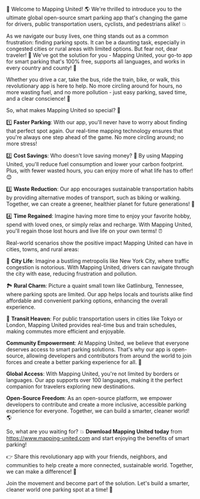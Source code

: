 🎉 Welcome to Mapping United! 🌎 We're thrilled to introduce you to the ultimate global open-source smart parking app that's changing the game for drivers, public transportation users, cyclists, and pedestrians alike! 💥

As we navigate our busy lives, one thing stands out as a common frustration: finding parking spots. It can be a daunting task, especially in congested cities or rural areas with limited options. But fear not, dear traveler! 🚗 We've got the solution for you - Mapping United, your go-to app for smart parking that's 100% free, supports all languages, and works in every country and county! 🌟

Whether you drive a car, take the bus, ride the train, bike, or walk, this revolutionary app is here to help. No more circling around for hours, no more wasting fuel, and no more pollution - just easy parking, saved time, and a clear conscience! 💚

So, what makes Mapping United so special? 🤔

1️⃣ **Faster Parking**: With our app, you'll never have to worry about finding that perfect spot again. Our real-time mapping technology ensures that you're always one step ahead of the game. No more circling around; no more stress!

2️⃣ **Cost Savings**: Who doesn't love saving money? 🤑 By using Mapping United, you'll reduce fuel consumption and lower your carbon footprint. Plus, with fewer wasted hours, you can enjoy more of what life has to offer! 😊

3️⃣ **Waste Reduction**: Our app encourages sustainable transportation habits by providing alternative modes of transport, such as biking or walking. Together, we can create a greener, healthier planet for future generations! 🌿

4️⃣ **Time Regained**: Imagine having more time to enjoy your favorite hobby, spend with loved ones, or simply relax and recharge. With Mapping United, you'll regain those lost hours and live life on your own terms! ⏰

Real-world scenarios show the positive impact Mapping United can have in cities, towns, and rural areas:

🌆 **City Life**: Imagine a bustling metropolis like New York City, where traffic congestion is notorious. With Mapping United, drivers can navigate through the city with ease, reducing frustration and pollution.

🏞️ **Rural Charm**: Picture a quaint small town like Gatlinburg, Tennessee, where parking spots are limited. Our app helps locals and tourists alike find affordable and convenient parking options, enhancing the overall experience.

🚂 **Transit Heaven**: For public transportation users in cities like Tokyo or London, Mapping United provides real-time bus and train schedules, making commutes more efficient and enjoyable.

**Community Empowerment**: At Mapping United, we believe that everyone deserves access to smart parking solutions. That's why our app is open-source, allowing developers and contributors from around the world to join forces and create a better parking experience for all. 🌈

**Global Access**: With Mapping United, you're not limited by borders or languages. Our app supports over 100 languages, making it the perfect companion for travelers exploring new destinations.

**Open-Source Freedom**: As an open-source platform, we empower developers to contribute and create a more inclusive, accessible parking experience for everyone. Together, we can build a smarter, cleaner world! 🌎

So, what are you waiting for? 💥 **Download Mapping United today** from https://www.mapping-united.com and start enjoying the benefits of smart parking!

👉 Share this revolutionary app with your friends, neighbors, and communities to help create a more connected, sustainable world. Together, we can make a difference! 🌟

Join the movement and become part of the solution. Let's build a smarter, cleaner world one parking spot at a time! 💪